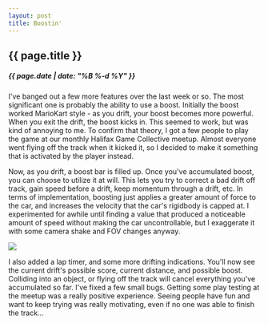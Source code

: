 ```yaml
---
layout: post
title: Boostin'
---
```

{{ page.title }}
----------------
<h5>{{ page.date | date: "%B %-d %Y" }}</h5>

I've banged out a few more features over the last week or so. The most significant
one is probably the ability to use a boost. Initially the boost worked MarioKart
style - as you drift, your boost becomes more powerful. When you exit the drift,
the boost kicks in. This seemed to work, but was kind of annoying to me. To confirm
that theory, I got a few  people to play the game at our monthly Halifax Game Collective
meetup. Almost everyone went flying off the track when it kicked it, so I decided
to make it something that is activated by the player instead.

Now, as you drift, a boost bar is filled up. Once you've accumulated boost, you
can choose to utilize it at will. This lets you try to correct a bad drift off
track, gain speed before a drift, keep momentum through a drift, etc. In terms of
implementation, boosting just applies a greater amount of force to the car, and
increases the velocity that the car's rigidbody is capped at. I experimented for
awhile until finding a value that produced a noticeable amount of speed without
making the car uncontrollable, but I exaggerate it with some camera shake and FOV
changes anyway.

<img src="/images/2017/Feb/Boostin.gif">

I also added a lap timer, and some more drifting indications. You'll now see the
current drift's possible score, current distance, and possible boost. Colliding
into an object, or flying off the track will cancel everything you've accumulated
so far. I've fixed a few small bugs. Getting some play testing at the meetup was
a really positive experience. Seeing people have fun and want to keep trying was
really motivating, even if no one was able to finish the track...
